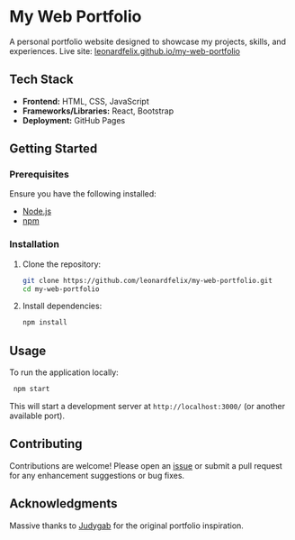 # My Web Portfolio

A personal portfolio website designed to showcase my projects, skills, and experiences.
Live site: [leonardfelix.github.io/my-web-portfolio](https://leonardfelix.github.io/my-web-portfolio)

## Tech Stack

- **Frontend:** HTML, CSS, JavaScript
- **Frameworks/Libraries:** React, Bootstrap
- **Deployment:** GitHub Pages

## Getting Started

### Prerequisites

Ensure you have the following installed:

- [Node.js](https://nodejs.org/)
- [npm](https://www.npmjs.com/)

### Installation

1. Clone the repository:
   ```bash
   git clone https://github.com/leonardfelix/my-web-portfolio.git
   cd my-web-portfolio
   ```
2. Install dependencies:
   ```bash
   npm install
   ```

## Usage
To run the application locally:
```bash
 npm start
 ```
This will start a development server at `http://localhost:3000/` (or another available port).

## Contributing
Contributions are welcome! Please open an [issue](https://github.com/leonardfelix/my-web-portfolio/issues) or submit a pull request for any enhancement suggestions or bug fixes.

## Acknowledgments
Massive thanks to [Judygab](https://github.com/judygab) for the original portfolio inspiration.

